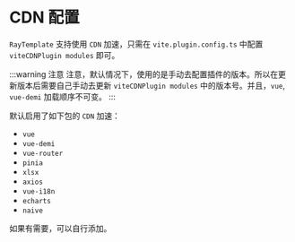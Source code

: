 # CDN 配置

`RayTemplate` 支持使用 `CDN` 加速，只需在 `vite.plugin.config.ts` 中配置 `viteCDNPlugin modules` 即可。

:::warning 注意
注意，默认情况下，使用的是手动去配置插件的版本。所以在更新版本后需要自己手动去更新 `viteCDNPlugin modules` 中的版本号。并且，`vue`, `vue-demi` 加载顺序不可变。
:::

默认启用了如下包的 `CDN` 加速：

- `vue`
- `vue-demi`
- `vue-router`
- `pinia`
- `xlsx`
- `axios`
- `vue-i18n`
- `echarts`
- `naive`

如果有需要，可以自行添加。
